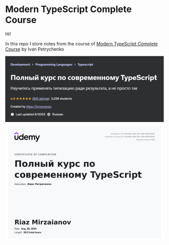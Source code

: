 # Modern TypeScript Complete Course

Hi!

In this repo I store notes from the course of [Modern TypeScript Complete Course](https://www.udemy.com/course/modern_typescript/) by Ivan Petrychenko

![MasterHead](./head.png)
![MasterHead](./certificate.png)
